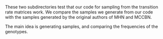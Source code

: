 These two subdirectories test that our code for sampling from the transition rate matrices work. We compare the samples we generate from our code with the samples generated by the original authors of MHN and MCCBN.

The main idea is generating samples, and comparing the frequencies of the genotypes. 
